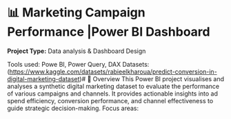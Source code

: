 # 📊 Marketing Campaign Performance |Power BI Dashboard #
**Project Type:** Data analysis & Dashboard Design

Tools used: Powe BI, Power Query, DAX
Datasets:(https://www.kaggle.com/datasets/rabieelkharoua/predict-conversion-in-digital-marketing-dataset)# 🧠 Overview
This Power BI project visualises and analyses a synthetic digital marketing dataset to evaluate the performance of various campaigns and channels. It provides actionable insights into ad spend efficiency, conversion performance, and channel effectiveness to guide strategic decision-making.
Focus areas: 
